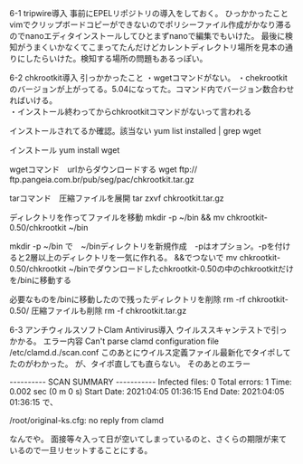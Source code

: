 6-1 tripwire導入
事前にEPELリポジトリの導入をしておく。
ひっかかったこと
vimでクリップボードコピーができないのでポリシーファイル作成がかなり滞るのでnanoエディタインストールしてひとまずnanoで編集でもいけた。
最後に検知がうまくいかなくてこまってたんだけどカレントディレクトリ場所を見本の通りにしたらいけた。検知する場所の問題もあるっぽい。

6-2 chkrootkit導入
引っかかったこと
・wgetコマンドがない。
・chekrootkitのバージョンが上がってる。5.04になってた。コマンド内でバージョン数合わせればいける。  
・インストール終わってからchkrootkitコマンドがないって言われる

インストールされてるか確認。該当ない
yum list installed | grep wget

インストール
yum install wget  

wgetコマンド　urlからダウンロードする
wget ftp://
ftp.pangeia.com.br/pub/seg/pac/chkrootkit.tar.gz


tarコマンド　圧縮ファイルを展開
tar zxvf chkrootkit.tar.gz

ディレクトリを作ってファイルを移動
mkdir -p ~/bin && mv chkrootkit-0.50/chkrootkit ~/bin

mkdir -p ~/bin で　~/binディレクトリを新規作成　-pはオプション。-pを付けると2層以上のディレクトリを一気に作れる。
&&でつないで
mv chkrootkit-0.50/chkrootkit ~/binでダウンロードしたchkrootkit-0.50の中のchkrootkitだけを/binに移動する

必要なものを/binに移動したので残ったディレクトリを削除
rm -rf chkrootkit-0.50/
圧縮ファイルも削除 
rm -f chkrootkit.tar.gz

6-3
アンチウィルスソフトClam Antivirus導入
ウイルススキャンテストで引っかかる。
エラー内容
Can't parse clamd configuration file /etc/clamd.d./scan.conf
このあとにウイルス定義ファイル最新化でタイポしてたのがわかった。
が、タイポ直しても直らない。
そのあとのエラー

---------- SCAN SUMMARY -----------
Infected files: 0
Total errors: 1
Time: 0.002 sec (0 m 0 s)
Start Date: 2021:04:05 01:36:15
End Date:   2021:04:05 01:36:15
で、

/root/original-ks.cfg: no reply from clamd

なんでや。
面接等々入って日が空いてしまっているのと、さくらの期限が来ているので一旦リセットすることにする。

